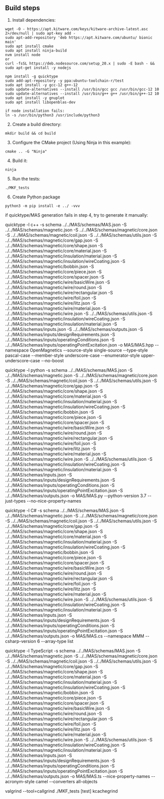 
## Build steps

1. Install dependencies:

```
wget -O - https://apt.kitware.com/keys/kitware-archive-latest.asc 2>/dev/null | sudo apt-key add -
sudo apt-add-repository 'deb https://apt.kitware.com/ubuntu/ bionic main'
sudo apt install cmake
sudo apt install ninja-build
nvm install node
or
curl -fsSL https://deb.nodesource.com/setup_20.x | sudo -E bash - && sudo apt-get install -y nodejs

npm install -g quicktype
sudo add-apt-repository -y ppa:ubuntu-toolchain-r/test
sudo apt install -y gcc-12 g++-12
sudo update-alternatives --install /usr/bin/gcc gcc /usr/bin/gcc-12 10
sudo update-alternatives --install /usr/bin/g++ g++ /usr/bin/g++-12 10
sudo apt install -y gnuplot
sudo apt install libopenblas-dev

if node installation fails:
ln -s /usr/bin/python3 /usr/include/python3

```

2. Create a build directory:

```
mkdir build && cd build
```

3. Configure the CMake project (Using Ninja in this example):

```
cmake .. -G "Ninja"
```

4. Build it:

```
ninja
```

5. Run the tests:

```
./MKF_tests
```
6. Create Python package

```
python3 -m pip install -e ../ -vvv
```


if quicktype/MAS generation fails in step 4, try to generate it manually:

quicktype -l c++ -s schema ../../MAS/schemas/MAS.json -S ../../MAS/schemas/magnetic.json -S ../../MAS/schemas/magnetic/core.json -S ../../MAS/schemas/magnetic/coil.json -S ../../MAS/schemas/utils.json -S ../../MAS/schemas/magnetic/core/gap.json -S ../../MAS/schemas/magnetic/core/shape.json -S ../../MAS/schemas/magnetic/core/material.json -S ../../MAS/schemas/magnetic/insulation/material.json -S ../../MAS/schemas/magnetic/insulation/wireCoating.json -S ../../MAS/schemas/magnetic/bobbin.json -S ../../MAS/schemas/magnetic/core/piece.json -S ../../MAS/schemas/magnetic/core/spacer.json -S ../../MAS/schemas/magnetic/wire/basicWire.json -S ../../MAS/schemas/magnetic/wire/round.json -S ../../MAS/schemas/magnetic/wire/rectangular.json -S ../../MAS/schemas/magnetic/wire/foil.json -S ../../MAS/schemas/magnetic/wire/litz.json -S ../../MAS/schemas/magnetic/wire/material.json -S ../../MAS/schemas/magnetic/wire.json -S ../../MAS/schemas/utils.json -S ../../MAS/schemas/magnetic/insulation/wireCoating.json -S ../../MAS/schemas/magnetic/insulation/material.json -S ../../MAS/schemas/inputs.json -S ../../MAS/schemas/outputs.json -S ../../MAS/schemas/inputs/designRequirements.json -S ../../MAS/schemas/inputs/operatingConditions.json -S ../../MAS/schemas/inputs/operatingPointExcitation.json -o MAS/MAS.hpp --namespace OpenMagnetics --source-style single-source --type-style pascal-case --member-style underscore-case --enumerator-style upper-underscore-case --no-boost


quicktype -l python -s schema ../../MAS/schemas/MAS.json -S ../../MAS/schemas/magnetic.json -S ../../MAS/schemas/magnetic/core.json -S ../../MAS/schemas/magnetic/coil.json -S ../../MAS/schemas/utils.json -S ../../MAS/schemas/magnetic/core/gap.json -S ../../MAS/schemas/magnetic/core/shape.json -S ../../MAS/schemas/magnetic/core/material.json -S ../../MAS/schemas/magnetic/insulation/material.json -S ../../MAS/schemas/magnetic/insulation/wireCoating.json -S ../../MAS/schemas/magnetic/bobbin.json -S ../../MAS/schemas/magnetic/core/piece.json -S ../../MAS/schemas/magnetic/core/spacer.json -S ../../MAS/schemas/magnetic/wire/basicWire.json -S ../../MAS/schemas/magnetic/wire/round.json -S ../../MAS/schemas/magnetic/wire/rectangular.json -S ../../MAS/schemas/magnetic/wire/foil.json -S ../../MAS/schemas/magnetic/wire/litz.json -S ../../MAS/schemas/magnetic/wire/material.json -S ../../MAS/schemas/magnetic/wire.json -S ../../MAS/schemas/utils.json -S ../../MAS/schemas/magnetic/insulation/wireCoating.json -S ../../MAS/schemas/magnetic/insulation/material.json -S ../../MAS/schemas/inputs.json -S ../../MAS/schemas/inputs/designRequirements.json -S ../../MAS/schemas/inputs/operatingConditions.json -S ../../MAS/schemas/inputs/operatingPointExcitation.json -S ../../MAS/schemas/outputs.json -o MAS/MAS.py --python-version 3.7 --just-types --no-nice-property-names

quicktype -l C# -s schema ../../MAS/schemas/MAS.json -S ../../MAS/schemas/magnetic.json -S ../../MAS/schemas/magnetic/core.json -S ../../MAS/schemas/magnetic/coil.json -S ../../MAS/schemas/utils.json -S ../../MAS/schemas/magnetic/core/gap.json -S ../../MAS/schemas/magnetic/core/shape.json -S ../../MAS/schemas/magnetic/core/material.json -S ../../MAS/schemas/magnetic/insulation/material.json -S ../../MAS/schemas/magnetic/insulation/wireCoating.json -S ../../MAS/schemas/magnetic/bobbin.json -S ../../MAS/schemas/magnetic/core/piece.json -S ../../MAS/schemas/magnetic/core/spacer.json -S ../../MAS/schemas/magnetic/wire/basicWire.json -S ../../MAS/schemas/magnetic/wire/round.json -S ../../MAS/schemas/magnetic/wire/rectangular.json -S ../../MAS/schemas/magnetic/wire/foil.json -S ../../MAS/schemas/magnetic/wire/litz.json -S ../../MAS/schemas/magnetic/wire/material.json -S ../../MAS/schemas/magnetic/wire.json -S ../../MAS/schemas/utils.json -S ../../MAS/schemas/magnetic/insulation/wireCoating.json -S ../../MAS/schemas/magnetic/insulation/material.json -S ../../MAS/schemas/inputs.json -S ../../MAS/schemas/inputs/designRequirements.json -S ../../MAS/schemas/inputs/operatingConditions.json -S ../../MAS/schemas/inputs/operatingPointExcitation.json -S ../../MAS/schemas/outputs.json -o MAS/MAS.cs  --namespace MMM --csharp-version 6  --array-type list 

quicktype -l TypeScript -s schema ../../MAS/schemas/MAS.json -S ../../MAS/schemas/magnetic.json -S ../../MAS/schemas/magnetic/core.json -S ../../MAS/schemas/magnetic/coil.json -S ../../MAS/schemas/utils.json -S ../../MAS/schemas/magnetic/core/gap.json -S ../../MAS/schemas/magnetic/core/shape.json -S ../../MAS/schemas/magnetic/core/material.json -S ../../MAS/schemas/magnetic/insulation/material.json -S ../../MAS/schemas/magnetic/insulation/wireCoating.json -S ../../MAS/schemas/magnetic/bobbin.json -S ../../MAS/schemas/magnetic/core/piece.json -S ../../MAS/schemas/magnetic/core/spacer.json -S ../../MAS/schemas/magnetic/wire/basicWire.json -S ../../MAS/schemas/magnetic/wire/round.json -S ../../MAS/schemas/magnetic/wire/rectangular.json -S ../../MAS/schemas/magnetic/wire/foil.json -S ../../MAS/schemas/magnetic/wire/litz.json -S ../../MAS/schemas/magnetic/wire/material.json -S ../../MAS/schemas/magnetic/wire.json -S ../../MAS/schemas/utils.json -S ../../MAS/schemas/magnetic/insulation/wireCoating.json -S ../../MAS/schemas/magnetic/insulation/material.json -S ../../MAS/schemas/inputs.json -S ../../MAS/schemas/inputs/designRequirements.json -S ../../MAS/schemas/inputs/operatingConditions.json -S ../../MAS/schemas/inputs/operatingPointExcitation.json -S ../../MAS/schemas/outputs.json -o MAS/MAS.ts --nice-property-names --acronym-style camel --converters all-objects


valgrind --tool=callgrind ./MKF_tests [test]
kcachegrind